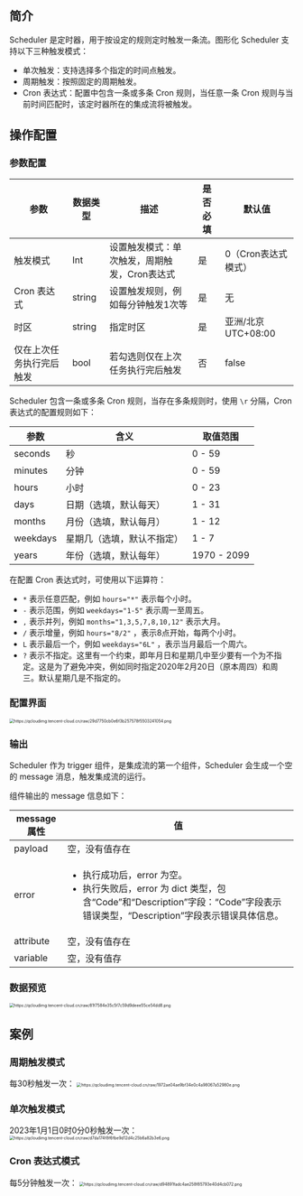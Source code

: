 ##  简介
Scheduler 是定时器，用于按设定的规则定时触发一条流。图形化 Scheduler 支持以下三种触发模式：
- 单次触发：支持选择多个指定的时间点触发。
- 周期触发：按照固定的周期触发。
- Cron 表达式：配置中包含一条或多条 Cron 规则，当任意一条 Cron 规则与当前时间匹配时，该定时器所在的集成流将被触发。

## 操作配置
### 参数配置

| 参数       | 数据类型 | 描述                                             | 是否必填 | 默认值              |
| --------- | ------- | ----------------------------------------------- | ------- | ------------------- |
| 触发模式   | Int      | 设置触发模式：单次触发，周期触发，Cron表达式     | 是       | 0（Cron表达式模式） |
| Cron 表达式 | string   | 设置触发规则，例如每分钟触发1次等                | 是       | 无                  |
| 时区       | string   | 指定时区                                         | 是       | 亚洲/北京 UTC+08:00           |
| 仅在上次任务执行完后触发   | bool     | 若勾选则仅在上次任务执行完后触发 | 否       | false               |

Scheduler 包含一条或多条 Cron 规则，当存在多条规则时，使用 `\r` 分隔，Cron 表达式的配置规则如下：

| 参数     | 含义                       | 取值范围    |
| -------- | -------------------------- | ----------- |
| seconds  | 秒                         | 0 - 59      |
| minutes  | 分钟                       | 0 - 59      |
| hours    | 小时                       | 0 - 23      |
| days     | 日期（选填，默认每天）     | 1 - 31      |
| months   | 月份（选填，默认每月）       | 1 - 12      |
| weekdays | 星期几（选填，默认不指定） | 1 - 7       |
| years    | 年份（选填，默认每年）     | 1970 - 2099 |

在配置 Cron 表达式时，可使用以下运算符：

- `*` 表示任意匹配，例如 `hours="*"` 表示每个小时。
- `-` 表示范围，例如 `weekdays="1-5"` 表示周一至周五。
- `,` 表示并列，例如 `months="1,3,5,7,8,10,12"` 表示大月。
- `/` 表示增量，例如 `hours="8/2"` ，表示8点开始，每两个小时。
- `L` 表示最后一个，例如 `weekdays="6L"` ，表示当月最后一个周六。
- `?` 表示不指定。这里有一个约束，即年月日和星期几中至少要有一个为不指定。这是为了避免冲突，例如同时指定2020年2月20日（原本周四）和周三。默认星期几是不指定的。

### 配置界面

<img src="https://qcloudimg.tencent-cloud.cn/raw/29d7750cb0e6f3b257578f5503241054.png" alt="https://qcloudimg.tencent-cloud.cn/raw/29d7750cb0e6f3b257578f5503241054.png" style="zoom:50%;" />

### 输出

Scheduler 作为 trigger 组件，是集成流的第一个组件，Scheduler 会生成一个空的 message 消息，触发集成流的运行。

组件输出的 message 信息如下：

| message 属性 | 值                                                           |
| ----------- | ------------------------------------------------------------ |
| payload     | 空，没有值存在                                               |
| error       | <ul><li>执行成功后，error 为空。</li><li>执行失败后，error 为 dict 类型，包含“Code”和“Description”字段：“Code”字段表示错误类型，“Description”字段表示错误具体信息。</li></ul> |
| attribute   | 空，没有值存在                                               |
| variable    | 空，没有值存                                                 |

### 数据预览
<img src="https://qcloudimg.tencent-cloud.cn/raw/81f7584e35c5f7c59d9deee55ce54dd8.png" alt="https://qcloudimg.tencent-cloud.cn/raw/81f7584e35c5f7c59d9deee55ce54dd8.png" style="zoom:50%;" />

## 案例
### 周期触发模式
每30秒触发一次：
<img src="https://qcloudimg.tencent-cloud.cn/raw/1972ae04ae9bf34e0c4a98067a52980e.png" alt="https://qcloudimg.tencent-cloud.cn/raw/1972ae04ae9bf34e0c4a98067a52980e.png" style="zoom:50%;" />

### 单次触发模式
2023年1月1日0时0分0秒触发一次：
<img src="https://qcloudimg.tencent-cloud.cn/raw/d7da174f8f6fbe9d12d4c25b6a82b3e6.png" alt="https://qcloudimg.tencent-cloud.cn/raw/d7da174f8f6fbe9d12d4c25b6a82b3e6.png" style="zoom:50%;" />


### Cron 表达式模式
每5分钟触发一次：
<img src="https://qcloudimg.tencent-cloud.cn/raw/d94891fadc4ae258f85793e40d4cb072.png" alt="https://qcloudimg.tencent-cloud.cn/raw/d94891fadc4ae258f85793e40d4cb072.png" style="zoom:50%;" />


